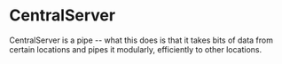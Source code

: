 # CentralServer
CentralServer is a pipe -- what this does is that it takes bits of data from certain locations and pipes it modularly, efficiently to other locations.
